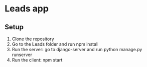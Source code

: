 # Leads app

## Setup

1. Clone the repository
2. Go to the Leads folder and run npm install
3. Run the server: go to django-server and run python manage.py runserver
4. Run the client: npm start
